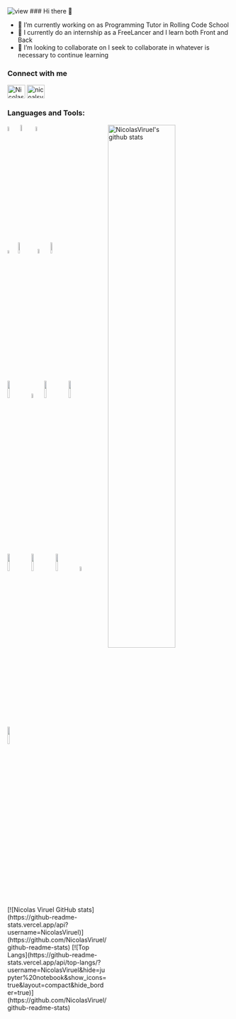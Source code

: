 
<img src="https://mir-s3-cdn-cf.behance.net/project_modules/max_1200/22b22287602523.5dbd29081561d.gif" alt="view" />
### Hi there 👋


- 🔭 I’m currently working on as Programming Tutor in Rolling Code School
- 🌱 I currently do an internship as a FreeLancer and I learn both Front and Back
- 👯 I’m looking to collaborate on I seek to collaborate in whatever is necessary to continue learning

###  Connect with me
<p align="left">
<a href="https://linkedin.com/in/nicolasviruel6776/" target="blank"><img align="center" src="https://raw.githubusercontent.com/rahuldkjain/github-profile-readme-generator/master/src/images/icons/Social/linked-in-alt.svg" alt="NicolasViruel" height="30" width="40" /></a>
<a href="https://instagram.com/nicolasviruel" target="blank"><img align="center" src="https://raw.githubusercontent.com/rahuldkjain/github-profile-readme-generator/master/src/images/icons/Social/instagram.svg" alt="nicoalsviruel" height="30" width="40" /></a>
</p>

### Languages and Tools:

<!-- Your github readme stats
You can use this api: https://github.com/anuraghazra/github-readme-stats
-->
<p>
    <img width="55%" align="right" alt="NicolasViruel's github stats" src="https://github-readme-stats.vercel.app/api?username=nicolasviruel&show_icons=true&hide_border=true"/>
    

  <!-- Your languages and tools. Be careful with the alignment. 
  You can use this sites to get logos: https://www.vectorlogo.zone or https://simpleicons.org/
  -->
  <code><img width="5%" src="https://www.vectorlogo.zone/logos/w3_html5/w3_html5-icon.svg"></code>
  <code><img width="6%" src="https://www.vectorlogo.zone/logos/w3_css/w3_css-official.svg"></code> 
  <code><img width="5%" src="https://vectorwiki.com/images/mRGtI__javascript.svg"></code> 
  
  <br />
  <code><img width="4%" src="https://www.vectorlogo.zone/logos/getpostman/getpostman-icon.svg"></code>
  <code><img width="8%" src="https://www.vectorlogo.zone/logos/nodejs/nodejs-horizontal.svg"></code>
  <code><img width="5%" src="https://www.vectorlogo.zone/logos/reactjs/reactjs-icon.svg"></code>
   <code><img width="8%" src="https://www.vectorlogo.zone/logos/getbootstrap/getbootstrap-ar21.svg"></code>
  <br />
  <code><img width="10%" src="https://www.vectorlogo.zone/logos/mongodb/mongodb-ar21.svg"></code>
  <code><img width="5%" src="https://www.vectorlogo.zone/logos/firebase/firebase-icon.svg"></code>
  <code><img width="10%" src="https://www.vectorlogo.zone/logos/expressjs/expressjs-ar21.svg"></code>
  <code><img width="10%" src="https://www.vectorlogo.zone/logos/npmjs/npmjs-ar21.svg"></code>
  <br />
  <code><img width="10%" src="https://www.vectorlogo.zone/logos/git-scm/git-scm-ar21.svg"></code>
  <code><img width="10%" src="https://www.vectorlogo.zone/logos/github/github-ar21.svg"></code>
  <code><img width="10%" src="https://www.vectorlogo.zone/logos/trello/trello-ar21.svg"></code>
  <code><img width="5%" src="https://vectorwiki.com/images/cp1qJ__miro.svg"></code>
  <code><img width="10%" src="https://www.vectorlogo.zone/logos/visualstudio_code/visualstudio_code-ar21.svg"></code>
   

</p>
[![Nicolas Viruel GitHub stats](https://github-readme-stats.vercel.app/api?username=NicolasViruel)](https://github.com/NicolasViruel/github-readme-stats)
 [![Top Langs](https://github-readme-stats.vercel.app/api/top-langs/?username=NicolasViruel&hide=jupyter%20notebook&show_icons=true&layout=compact&hide_border=true)](https://github.com/NicolasViruel/github-readme-stats)
 
 

